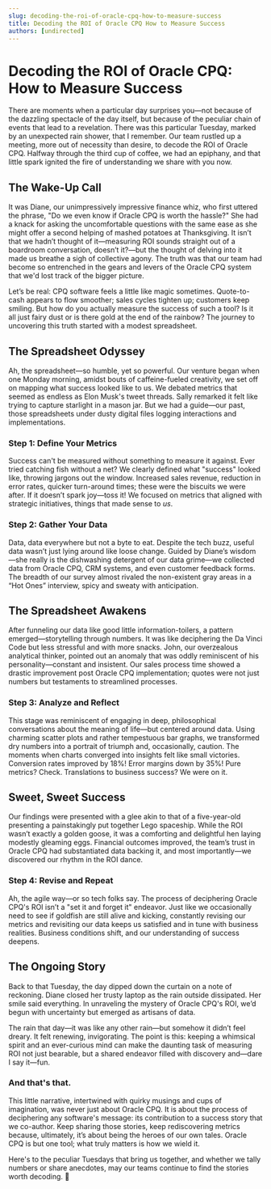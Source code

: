 ```yaml
---
slug: decoding-the-roi-of-oracle-cpq-how-to-measure-success
title: Decoding the ROI of Oracle CPQ How to Measure Success
authors: [undirected]
---
```



# Decoding the ROI of Oracle CPQ: How to Measure Success

There are moments when a particular day surprises you—not because of the dazzling spectacle of the day itself, but because of the peculiar chain of events that lead to a revelation. There was this particular Tuesday, marked by an unexpected rain shower, that I remember. Our team rustled up a meeting, more out of necessity than desire, to decode the ROI of Oracle CPQ. Halfway through the third cup of coffee, we had an epiphany, and that little spark ignited the fire of understanding we share with you now.

## The Wake-Up Call

It was Diane, our unimpressively impressive finance whiz, who first uttered the phrase, "Do we even know if Oracle CPQ is worth the hassle?" She had a knack for asking the uncomfortable questions with the same ease as she might offer a second helping of mashed potatoes at Thanksgiving. It isn’t that we hadn’t thought of it—measuring ROI sounds straight out of a boardroom conversation, doesn’t it?—but the thought of delving into it made us breathe a sigh of collective agony. The truth was that our team had become so entrenched in the gears and levers of the Oracle CPQ system that we'd lost track of the bigger picture.

Let’s be real: CPQ software feels a little like magic sometimes. Quote-to-cash appears to flow smoother; sales cycles tighten up; customers keep smiling. But how do you actually measure the success of such a tool? Is it all just fairy dust or is there gold at the end of the rainbow? The journey to uncovering this truth started with a modest spreadsheet.

## The Spreadsheet Odyssey

Ah, the spreadsheet—so humble, yet so powerful. Our venture began when one Monday morning, amidst bouts of caffeine-fueled creativity, we set off on mapping what success looked like to us. We debated metrics that seemed as endless as Elon Musk's tweet threads. Sally remarked it felt like trying to capture starlight in a mason jar. But we had a guide—our past, those spreadsheets under dusty digital files logging interactions and implementations.

### Step 1: Define Your Metrics

Success can't be measured without something to measure it against. Ever tried catching fish without a net? We clearly defined what "success" looked like, throwing jargons out the window. Increased sales revenue, reduction in error rates, quicker turn-around times; these were the biscuits we were after. If it doesn’t spark joy—toss it! We focused on metrics that aligned with strategic initiatives, things that made sense to *us*.

### Step 2: Gather Your Data

Data, data everywhere but not a byte to eat. Despite the tech buzz, useful data wasn’t just lying around like loose change. Guided by Diane’s wisdom—she really is the dishwashing detergent of our data grime—we collected data from Oracle CPQ, CRM systems, and even customer feedback forms. The breadth of our survey almost rivaled the non-existent gray areas in a “Hot Ones” interview, spicy and sweaty with anticipation.

## The Spreadsheet Awakens

After funneling our data like good little information-toilers, a pattern emerged—storytelling through numbers. It was like deciphering the Da Vinci Code but less stressful and with more snacks. John, our overzealous analytical thinker, pointed out an anomaly that was oddly reminiscent of his personality—constant and insistent. Our sales process time showed a drastic improvement post Oracle CPQ implementation; quotes were not just numbers but testaments to streamlined processes. 

### Step 3: Analyze and Reflect

This stage was reminiscent of engaging in deep, philosophical conversations about the meaning of life—but centered around data. Using charming scatter plots and rather tempestuous bar graphs, we transformed dry numbers into a portrait of triumph and, occasionally, caution. The moments when charts converged into insights felt like small victories. Conversion rates improved by 18%! Error margins down by 35%! Pure metrics? Check. Translations to business success? We were on it.

## Sweet, Sweet Success

Our findings were presented with a glee akin to that of a five-year-old presenting a painstakingly put together Lego spaceship. While the ROI wasn’t exactly a golden goose, it was a comforting and delightful hen laying modestly gleaming eggs. Financial outcomes improved, the team’s trust in Oracle CPQ had substantiated data backing it, and most importantly—we discovered our rhythm in the ROI dance.

### Step 4: Revise and Repeat

Ah, the agile way—or so tech folks say. The process of deciphering Oracle CPQ's ROI isn’t a "set it and forget it" endeavor. Just like we occasionally need to see if goldfish are still alive and kicking, constantly revising our metrics and revisiting our data keeps us satisfied and in tune with business realities. Business conditions shift, and our understanding of success deepens.

## The Ongoing Story

Back to that Tuesday, the day dipped down the curtain on a note of reckoning. Diane closed her trusty laptop as the rain outside dissipated. Her smile said everything. In unraveling the mystery of Oracle CPQ's ROI, we’d begun with uncertainty but emerged as artisans of data. 

The rain that day—it was like any other rain—but somehow it didn’t feel dreary. It felt renewing, invigorating. The point is this: keeping a whimsical spirit and an ever-curious mind can make the daunting task of measuring ROI not just bearable, but a shared endeavor filled with discovery and—dare I say it—fun.

### And that's that.

This little narrative, intertwined with quirky musings and cups of imagination, was never just about Oracle CPQ. It is about the process of deciphering any software's message: its contribution to a success story that we co-author. Keep sharing those stories, keep rediscovering metrics because, ultimately, it’s about being the heroes of our own tales. Oracle CPQ is but one tool; what truly matters is how we wield it.

Here's to the peculiar Tuesdays that bring us together, and whether we tally numbers or share anecdotes, may our teams continue to find the stories worth decoding. 🍂